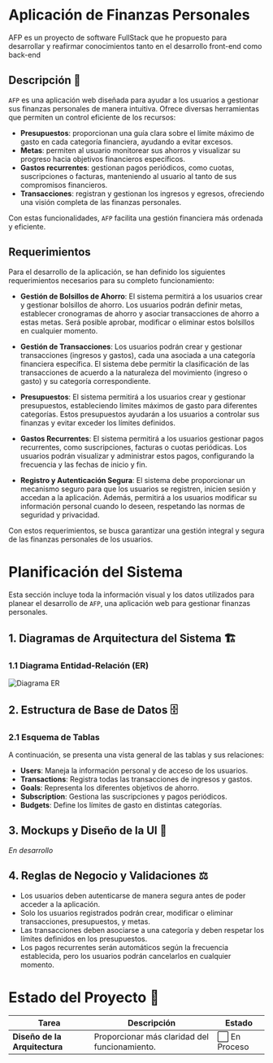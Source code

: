 
# Aplicación de Finanzas Personales

AFP es un proyecto de software FullStack que he propuesto para desarrollar y reafirmar conocimientos tanto en el desarrollo front-end como back-end

## Descripción 📖

`AFP` es una aplicación web diseñada para ayudar a los usuarios a gestionar sus finanzas personales de manera intuitiva. Ofrece diversas herramientas que permiten un control eficiente de los recursos:

- **Presupuestos**: proporcionan una guía clara sobre el límite máximo de gasto en cada categoría financiera, ayudando a evitar excesos.
- **Metas**: permiten al usuario monitorear sus ahorros y visualizar su progreso hacia objetivos financieros específicos.
- **Gastos recurrentes**: gestionan pagos periódicos, como cuotas, suscripciones o facturas, manteniendo al usuario al tanto de sus compromisos financieros.
- **Transacciones**: registran y gestionan los ingresos y egresos, ofreciendo una visión completa de las finanzas personales.

Con estas funcionalidades, `AFP` facilita una gestión financiera más ordenada y eficiente.

## Requerimientos

Para el desarrollo de la aplicación, se han definido los siguientes requerimientos necesarios para su completo funcionamiento:

- **Gestión de Bolsillos de Ahorro**: El sistema permitirá a los usuarios crear y gestionar bolsillos de ahorro. Los usuarios podrán definir metas, establecer cronogramas de ahorro y asociar transacciones de ahorro a estas metas. Será posible aprobar, modificar o eliminar estos bolsillos en cualquier momento.

- **Gestión de Transacciones**: Los usuarios podrán crear y gestionar transacciones (ingresos y gastos), cada una asociada a una categoría financiera específica. El sistema debe permitir la clasificación de las transacciones de acuerdo a la naturaleza del movimiento (ingreso o gasto) y su categoría correspondiente.

- **Presupuestos**: El sistema permitirá a los usuarios crear y gestionar presupuestos, estableciendo límites máximos de gasto para diferentes categorías. Estos presupuestos ayudarán a los usuarios a controlar sus finanzas y evitar exceder los límites definidos.

- **Gastos Recurrentes**: El sistema permitirá a los usuarios gestionar pagos recurrentes, como suscripciones, facturas o cuotas periódicas. Los usuarios podrán visualizar y administrar estos pagos, configurando la frecuencia y las fechas de inicio y fin.

- **Registro y Autenticación Segura**: El sistema debe proporcionar un mecanismo seguro para que los usuarios se registren, inicien sesión y accedan a la aplicación. Además, permitirá a los usuarios modificar su información personal cuando lo deseen, respetando las normas de seguridad y privacidad.

Con estos requerimientos, se busca garantizar una gestión integral y segura de las finanzas personales de los usuarios.

# Planificación del Sistema

Esta sección incluye toda la información visual y los datos utilizados para planear el desarrollo de `AFP`, una aplicación web para gestionar finanzas personales.

## 1. Diagramas de Arquitectura del Sistema 🏗️

### 1.1 Diagrama Entidad-Relación (ER)

![Diagrama ER](https://ucarecdn.com/82e1874f-d5ca-43cc-bdb1-4334181ee6e1/)

<!-- ### 1.2 Diagrama de Componentes

![Diagrama de Componentes](https://ucarecdn.com/066f4bde-293a-4bae-828c-1d69a3196f61/) -->

## 2. Estructura de Base de Datos 🗄️

### 2.1 Esquema de Tablas

A continuación, se presenta una vista general de las tablas y sus relaciones:

- **Users**: Maneja la información personal y de acceso de los usuarios.
- **Transactions**: Registra todas las transacciones de ingresos y gastos.
- **Goals**: Representa los diferentes objetivos de ahorro.
- **Subscription**: Gestiona las suscripciones y pagos periódicos.
- **Budgets**: Define los límites de gasto en distintas categorías.

## 3. Mockups y Diseño de la UI 🎨

_En desarrollo_

<!-- ### 3.1 Pantallas de Usuario

![Pantalla de Usuario](ruta/al/mockup-pantalla-usuario.png)
Descripción: Diseño preliminar de la interfaz de usuario, mostrando cómo los usuarios gestionarán sus finanzas personales.

### 3.2 Pantallas de Transacciones

![Pantalla de Transacciones](ruta/al/mockup-pantalla-transacciones.png)
Descripción: Diseño de la pantalla donde los usuarios pueden añadir, editar y visualizar sus transacciones. -->

## 4. Reglas de Negocio y Validaciones ⚖️

- Los usuarios deben autenticarse de manera segura antes de poder acceder a la aplicación.
- Solo los usuarios registrados podrán crear, modificar o eliminar transacciones, presupuestos, y metas.
- Las transacciones deben asociarse a una categoría y deben respetar los límites definidos en los presupuestos.
- Los pagos recurrentes serán automáticos según la frecuencia establecida, pero los usuarios podrán cancelarlos en cualquier momento.

# Estado del Proyecto 📆

| Tarea | Descripción | Estado |
|-------|-------------|--------|
| **Diseño de la Arquitectura** | Proporcionar más claridad del funcionamiento. | ⬜️ En Proceso |

